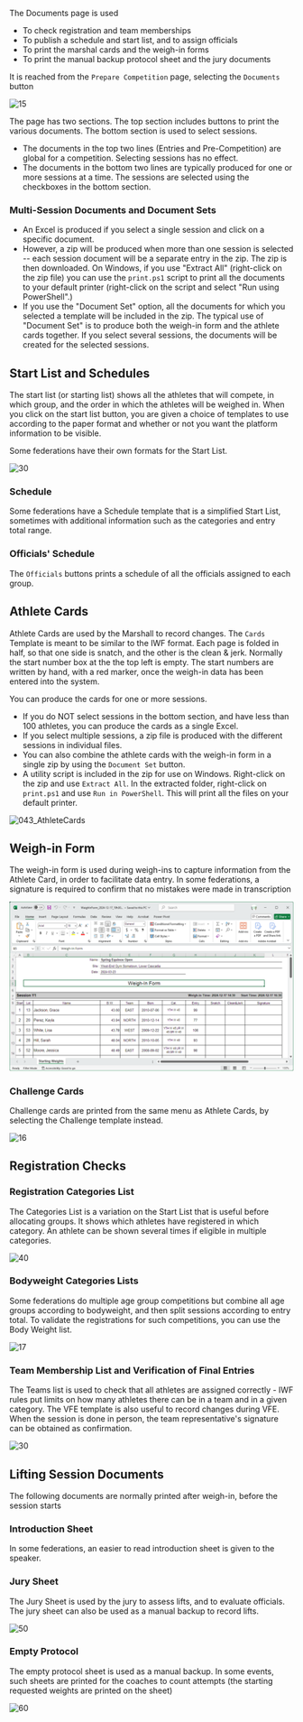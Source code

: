 The Documents page is used

- To check registration and team memberships
- To publish a schedule and start list, and to assign officials
- To print the marshal cards and the weigh-in forms
- To print the manual backup protocol sheet and the jury documents

It is reached from the `Prepare Competition` page, selecting the `Documents` button

![15](nimg/2400PreCompetitionDocuments/15.png)

The page has two sections.  The top section includes buttons to print the various documents.  The bottom section is used to select sessions.

- The documents in the top two lines (Entries and Pre-Competition) are global for a competition.  Selecting sessions has no effect.
- The documents in the bottom two lines are typically produced for one or more sessions at a time.  The sessions are selected using the checkboxes in the bottom section.  

### Multi-Session Documents and Document Sets

- An Excel is produced if you select a single session and click on a specific document.
- However, a zip will be produced when more than one session is selected -- each session document will be a separate entry in the zip.  The zip is then downloaded.  On Windows, if you use "Extract All"  (right-click on the zip file) you can use the `print.ps1` script to print all the documents to your default printer (right-click on the script and select "Run using PowerShell".)
- If you use the "Document Set" option, all the documents for which you selected a template will be included in the zip.  The typical use of "Document Set" is to produce both the weigh-in form and the athlete cards together. If you select several sessions, the documents will be created for the selected sessions.

## Start List and Schedules

The start list (or starting list) shows all the athletes that will compete, in which group, and the order in which the athletes will be weighed in.  When you click on the start list button, you are given a choice of templates to use according to the paper format and whether or not you want the platform information to be visible.

Some federations have their own formats for the Start List.

![30](nimg/2400PreCompetitionDocuments/30.png)

### Schedule

Some federations have a Schedule template that is a simplified Start List, sometimes with additional information such as the categories and entry total range.

### Officials' Schedule

The `Officials` buttons prints a schedule of all the officials assigned to each group.

## Athlete Cards

Athlete Cards are used by the Marshall to record changes.  The `Cards` Template is meant to be similar to the IWF format. Each page is folded in half, so that one side is snatch, and the other is the clean & jerk.  Normally the start number box at the the top left is empty.  The start numbers are written by hand, with a red marker, once the weigh-in data has been entered into the system.

You can produce the cards for one or more sessions.  

- If you do NOT select sessions in the bottom section, and have less than 100 athletes, you can produce the cards as a single Excel.
- If you select multiple sessions, a zip file is produced with the different sessions in individual files.
- You can also combine the athlete cards with the weigh-in form in a single zip by using the `Document Set` button.
- A utility script is included in the zip for use on Windows. Right-click on the zip and use `Extract All`.  In the extracted folder, right-click on `print.ps1` and use `Run in PowerShell`.  This will print all the files on your default printer.

![043_AthleteCards](img/WeighIn/043_AthleteCards.png)

## Weigh-in Form

The weigh-in form is used during weigh-ins to capture information from the Athlete Card, in order to facilitate data entry.  In some federations, a signature is required to confirm that no mistakes were made in transcription

![70](nimg/2400PreCompetitionDocuments/70.png)

### Challenge Cards

Challenge cards are printed from the same menu as Athlete Cards, by selecting the Challenge template instead.

![16](nimg/2400PreCompetitionDocuments/16.png)

## Registration Checks

### Registration Categories List

The Categories List is a variation on the Start List that is useful before allocating groups.  It shows which athletes have registered in which category. An athlete can be shown several times if eligible in multiple categories.

![40](nimg/2400PreCompetitionDocuments/40.png)

### Bodyweight Categories Lists

Some federations do multiple age group competitions but combine all age groups according to bodyweight, and then split sessions according to entry total.  To validate the registrations for such competitions, you can use the Body Weight list.

![17](nimg/2400PreCompetitionDocuments/17.png)

### Team Membership List and Verification of Final Entries

The Teams list is used to check that all athletes are assigned correctly - IWF rules put limits on how many athletes there can be in a team and in a given category.
The VFE template is also useful to record changes during VFE.   When the session is done in person, the team representative's signature can be obtained as confirmation. 

![30](nimg/2400PreCompetitionDocuments/18.png)

## Lifting Session Documents

The following documents are normally printed after weigh-in, before the session starts

### Introduction Sheet

In some federations, an easier to read introduction sheet is given to the speaker.

### Jury Sheet

The Jury Sheet is used by the jury to assess lifts, and to evaluate officials.  The jury sheet can also be used as a manual backup to record lifts.

![50](nimg/2400PreCompetitionDocuments/50.png)

### Empty Protocol

The empty protocol sheet is used as a manual backup.  In some events, such sheets are printed for the coaches to count attempts (the starting requested weights are printed on the sheet)

![60](nimg/2400PreCompetitionDocuments/60.png)
